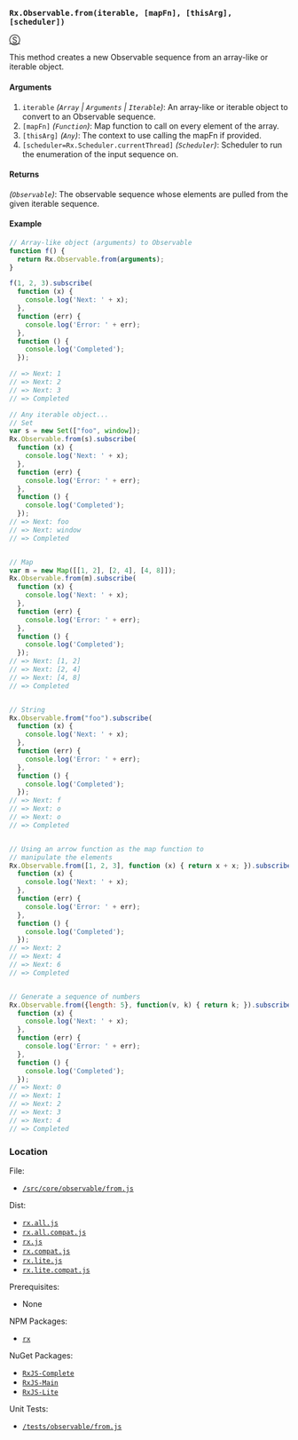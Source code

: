 ### `Rx.Observable.from(iterable, [mapFn], [thisArg], [scheduler])`
[&#x24C8;](https://github.com/Reactive-Extensions/RxJS/blob/master/src/core/linq/observable/from.js "View in source") 

This method creates a new Observable sequence from an array-like or iterable object.

#### Arguments
1. `iterable` *(`Array` | `Arguments` | `Iterable`)*: An array-like or iterable object to convert to an Observable sequence.
2. `[mapFn]` *(`Function`)*: Map function to call on every element of the array.
3. `[thisArg]` *(`Any`)*: The context to use calling the mapFn if provided.
4. `[scheduler=Rx.Scheduler.currentThread]` *(`Scheduler`)*: Scheduler to run the enumeration of the input sequence on.

#### Returns
*(`Observable`)*: The observable sequence whose elements are pulled from the given iterable sequence.

#### Example
```js
// Array-like object (arguments) to Observable
function f() {
  return Rx.Observable.from(arguments);
}

f(1, 2, 3).subscribe(
  function (x) {
    console.log('Next: ' + x);
  },
  function (err) {
    console.log('Error: ' + err);   
  },
  function () {
    console.log('Completed');   
  });

// => Next: 1
// => Next: 2
// => Next: 3
// => Completed    

// Any iterable object...
// Set
var s = new Set(["foo", window]);
Rx.Observable.from(s).subscribe(
  function (x) {
    console.log('Next: ' + x);
  },
  function (err) {
    console.log('Error: ' + err);   
  },
  function () {
    console.log('Completed');   
  }); 
// => Next: foo
// => Next: window
// => Completed


// Map
var m = new Map([[1, 2], [2, 4], [4, 8]]);
Rx.Observable.from(m).subscribe(
  function (x) {
    console.log('Next: ' + x);
  },
  function (err) {
    console.log('Error: ' + err);   
  },
  function () {
    console.log('Completed');   
  });                          
// => Next: [1, 2] 
// => Next: [2, 4]
// => Next: [4, 8]
// => Completed  


// String
Rx.Observable.from("foo").subscribe(
  function (x) {
    console.log('Next: ' + x);
  },
  function (err) {
    console.log('Error: ' + err);   
  },
  function () {
    console.log('Completed');   
  });                       
// => Next: f 
// => Next: o
// => Next: o
// => Completed  


// Using an arrow function as the map function to
// manipulate the elements
Rx.Observable.from([1, 2, 3], function (x) { return x + x; }).subscribe(
  function (x) {
    console.log('Next: ' + x);
  },
  function (err) {
    console.log('Error: ' + err);   
  },
  function () {
    console.log('Completed');   
  });
// => Next: 2 
// => Next: 4
// => Next: 6
// => Completed  


// Generate a sequence of numbers
Rx.Observable.from({length: 5}, function(v, k) { return k; }).subscribe(
  function (x) {
    console.log('Next: ' + x);
  },
  function (err) {
    console.log('Error: ' + err);   
  },
  function () {
    console.log('Completed');   
  });
// => Next: 0 
// => Next: 1
// => Next: 2
// => Next: 3
// => Next: 4
// => Completed  
```

### Location

File:
- [`/src/core/observable/from.js`](https://github.com/Reactive-Extensions/RxJS/blob/master/src/core/linq/observable/from.js)

Dist:
- [`rx.all.js`](https://github.com/Reactive-Extensions/RxJS/blob/master/rx.all.js)
- [`rx.all.compat.js`](https://github.com/Reactive-Extensions/RxJS/blob/master/rx.all.compat.js)
- [`rx.js`](https://github.com/Reactive-Extensions/RxJS/blob/master/dist/rx.js)
- [`rx.compat.js`](https://github.com/Reactive-Extensions/RxJS/blob/master/dist/rx.compat.js)
- [`rx.lite.js`](https://github.com/Reactive-Extensions/RxJS/blob/master/rx.lite.js)
- [`rx.lite.compat.js`](https://github.com/Reactive-Extensions/RxJS/blob/master/rx.lite.compat.js)

Prerequisites:
- None

NPM Packages:
- [`rx`](https://www.npmjs.org/package/rx)

NuGet Packages:
- [`RxJS-Complete`](http://www.nuget.org/packages/RxJS-Complete)
- [`RxJS-Main`](http://www.nuget.org/packages/RxJS-Main/)
- [`RxJS-Lite`](http://www.nuget.org/packages/RxJS-Lite/)

Unit Tests:
- [`/tests/observable/from.js`](https://github.com/Reactive-Extensions/RxJS/blob/master/tests/observable/from.js)